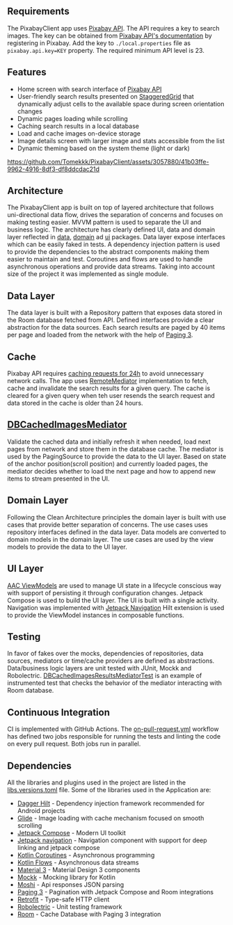## Requirements

The PixabayClient app uses [Pixabay API](https://pixabay.com/api/docs/). The API requires a key to
search images. The key can be obtained
from [Pixabay API's documentation](https://pixabay.com/api/docs/) by registering in Pixabay. Add the
key to `./local.properties` file as `pixabay.api.key=KEY` property.
The required minimum API level is 23.

## Features

- Home screen with search interface of [Pixabay API](https://pixabay.com/api/docs/)
- User-friendly search results presented
  on [StaggeredGrid](https://developer.android.com/jetpack/compose/lists#lazy-staggered-grid)
  that dynamically adjust cells to the available space during screen orientation changes
- Dynamic pages loading while scrolling
- Caching search results in a local database
- Load and cache images on-device storage
- Image details screen with larger image and stats accessible from the list
- Dynamic theming based on the system theme (light or dark)

https://github.com/Tomekkk/PixabayClient/assets/3057880/41b03ffe-9962-4916-8df3-df8ddcdac21d

## Architecture

The PixabayClient app is built on top of layered architecture that follows uni-directional data
flow, drives the separation of concerns and focuses on making testing easier. MVVM pattern is used
to separate the UI and business logic.
The architecture has clearly defined UI, data and domain layer reflected
in [data](/app/src/main/java/com/tcode/pixabayclient/data), [domain](/app/src/main/java/com/tcode/pixabayclient/domain)
ad [ui](/app/src/main/java/com/tcode/pixabayclient/ui) packages. Data layer expose interfaces which
can be easily faked in tests. A dependency injection pattern is used to provide the dependencies to
the abstract components making them easier to maintain and test. Coroutines and flows are used to
handle asynchronous operations and provide data streams. Taking into account size of the project it
was implemented as single module.

## Data Layer

The data layer is built with a Repository pattern that exposes data stored in the Room database
fetched from API. Defined interfaces provide a clear abstraction for the data
sources. Each search results are paged by 40 items per page and loaded from the network
with the help
of [Paging 3](https://developer.android.com/topic/libraries/architecture/paging/v3-overview).

## Cache

Pixabay API requires [caching requests for 24h](https://pixabay.com/api/docs/#api_rate_limit) to
avoid unnecessary network calls. The app
uses [RemoteMediator](https://developer.android.com/topic/libraries/architecture/paging/v3-overview#repository)
implementation to fetch, cache and invalidate the search results for a given query. The cache is
cleared for a given query when teh user resends the search request and data stored in the cache is
older than 24 hours.

## [DBCachedImagesMediator](/app/src/main/java/com/tcode/pixabayclient/data/media/DBCachedImagesMediator.kt)

Validate the cached data and initially refresh it when needed, load next pages from network and
store them in the database cache. The mediator is used by the PagingSource to provide the data to
the UI layer. Based on state of the anchor position(scroll position) and currently loaded pages, the
mediator decides whether to load the next page and how to append new items to stream presented in
the UI.

## Domain Layer

Following the Clean Architecture principles the domain layer is built with use cases that provide
better separation of concerns. The use cases uses repository interfaces defined in the data layer.
Data models are converted to domain models in the domain layer. The use cases are used by the view
models to provide the data to the UI layer.

## UI Layer

[AAC ViewModels](https://developer.android.com/topic/libraries/architecture/viewmodel) are used to
manage UI state in a lifecycle conscious way with support of persisting it through configuration
changes. Jetpack Compose is used to build the UI layer. The UI is built with a single activity.
Navigation was implemented with [Jetpack Navigation](https://developer.android.com/guide/navigation)
Hilt extension is used to provide the ViewModel instances in composable functions.

## Testing

In favor of fakes over the mocks, dependencies of repositories, data sources, mediators or
time/cache providers are defined as abstractions. Data/business logic layers are unit tested
with JUnit, Mockk and
Robolectric. [DBCachedImagesResultsMediatorTest](/app/src/test/java/com/tcode/pixabayclient/data/media/DBCachedImagesResultsMediatorTest.kt)
is an example of instrumented test that checks the behavior of the mediator interacting with Room
database.

## Continuous Integration

CI is implemented with GitHub Actions.
The [on-pull-request.yml](/.github/workflows/on-pull-request.yml) workflow has defined two jobs
responsible for running the tests and linting the code on every pull request. Both jobs run in
parallel.

## Dependencies

All the libraries and plugins used in the project are listed in
the [libs.versions.toml](/gradle/libs.versions.toml) file.
Some of the libraries used in the Application are:

- [Dagger Hilt](https://dagger.dev/hilt/) - Dependency injection framework recommended for Android
  projects
- [Glide](https://bumptech.github.io/glide/) - Image loading with cache mechanism focused on smooth
  scrolling
- [Jetpack Compose](https://developer.android.com/jetpack/compose) - Modern UI toolkit
- [Jetpack navigation](https://developer.android.com/guide/navigation) - Navigation component with
  support for deep linking and jetpack compose
- [Kotlin Coroutines](https://kotlinlang.org/docs/coroutines-overview.html) - Asynchronous
  programming
- [Kotlin Flows](https://kotlinlang.org/docs/flow.html) - Asynchronous data streams
- [Material 3](https://m3.material.io/) - Material Design 3 components
- [Mockk](https://mockk.io/) - Mocking library for Kotlin
- [Moshi](https://github.com/square/moshi) - Api responses JSON parsing
- [Paging 3](https://developer.android.com/topic/libraries/architecture/paging/v3-overview) -
  Pagination with Jetpack Compose and Room integrations
- [Retrofit](https://square.github.io/retrofit/) - Type-safe HTTP client
- [Robolectric](http://robolectric.org/) - Unit testing framework
- [Room](https://developer.android.com/topic/libraries/architecture/room) - Cache Database with
  Paging 3 integration
